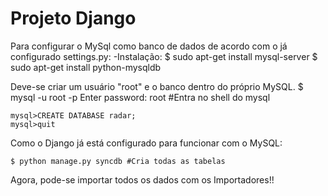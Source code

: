 Projeto Django
====================

Para configurar o MySql como banco de dados de acordo com o já configurado settings.py:
-Instalação:
    $ sudo apt-get install mysql-server
    $ sudo apt-get install python-mysqldb

Deve-se criar um usuário "root" e o banco dentro do próprio MySQL. 
	$ mysql -u root -p 
	Enter password: root
	#Entra no shell do mysql
	
	mysql>CREATE DATABASE radar;
	mysql>quit
	
Como o Django já está configurado para funcionar com o MySQL:

    $ python manage.py syncdb #Cria todas as tabelas
	
Agora, pode-se importar todos os dados com os Importadores!!
